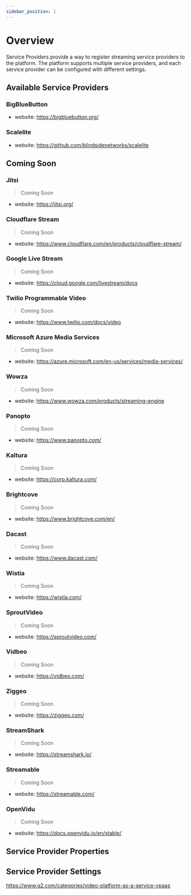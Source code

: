 ```yaml
---
sidebar_position: 1
---
```


# Overview

Service Providers provide a way to register streaming service providers to the platform. The platform supports multiple service providers, and each service provider can be configured with different settings.


## Available Service Providers

### BigBlueButton

* website: https://bigbluebutton.org/

### Scalelite

* website: https://github.com/blindsidenetworks/scalelite

## Coming Soon

### Jitsi

> Coming Soon

* website: https://jitsi.org/

### Cloudflare Stream

> Coming Soon

* website: https://www.cloudflare.com/en/products/cloudflare-stream/

### Google Live Stream

> Coming Soon

* website: https://cloud.google.com/livestream/docs

### Twilio Programmable Video

> Coming Soon

* website: https://www.twilio.com/docs/video

### Microsoft Azure Media Services

> Coming Soon

* website: https://azure.microsoft.com/en-us/services/media-services/

### Wowza

> Coming Soon

* website: https://www.wowza.com/products/streaming-engine

### Panopto

> Coming Soon

* website: https://www.panopto.com/

### Kaltura

> Coming Soon

* website: https://corp.kaltura.com/

### Brightcove

> Coming Soon

* website: https://www.brightcove.com/en/

### Dacast

> Coming Soon

* website: https://www.dacast.com/

### Wistia

> Coming Soon

* website: https://wistia.com/

### SproutVideo

> Coming Soon

* website: https://sproutvideo.com/

### Vidbeo

> Coming Soon

* website: https://vidbeo.com/

### Ziggeo

> Coming Soon

* website: https://ziggeo.com/

### StreamShark

> Coming Soon

* website: https://streamshark.io/

### Streamable

> Coming Soon

* website: https://streamable.com/

### OpenVidu

> Coming Soon

* website: https://docs.openvidu.io/en/stable/


## Service Provider Properties

## Service Provider Settings


https://www.g2.com/categories/video-platform-as-a-service-vpaas